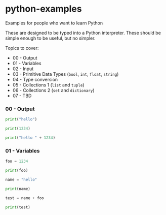 # python-examples
Examples for people who want to learn Python

These are designed to be typed into a Python interpreter. These should be simple enough to be useful, but no simpler.

Topics to cover:

* 00 - Output
* 01 - Variables
* 02 - Input
* 03 - Primitive Data Types (`bool`, `int`, `float`, `string`)
* 04 - Type conversion
* 05 - Collections 1 (`list` and `tuple`)
* 06 - Collections 2 (`set` and `dictionary`)
* 07 - TBD


### 00 - Output

```python
print("hello")

print(1234)

print("hello " + 1234)
```


### 01 - Variables

```python
foo = 1234

print(foo)

name = "hello"

print(name)

test = name + foo

print(test)
```


